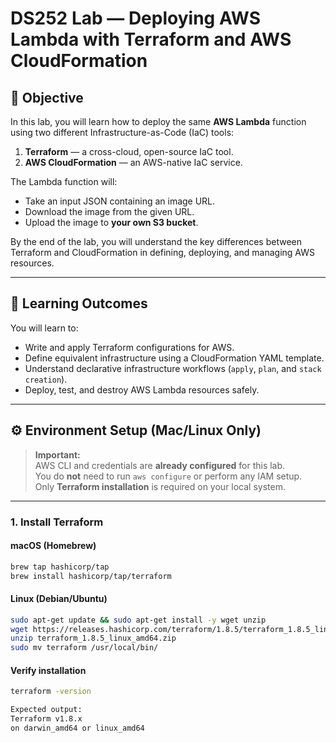 # DS252 Lab — Deploying AWS Lambda with Terraform and AWS CloudFormation

## 🎯 Objective
In this lab, you will learn how to deploy the same **AWS Lambda** function using two different Infrastructure-as-Code (IaC) tools:
1. **Terraform** — a cross-cloud, open-source IaC tool.
2. **AWS CloudFormation** — an AWS-native IaC service.

The Lambda function will:
- Take an input JSON containing an image URL.
- Download the image from the given URL.
- Upload the image to **your own S3 bucket**.

By the end of the lab, you will understand the key differences between Terraform and CloudFormation in defining, deploying, and managing AWS resources.

---

## 🧠 Learning Outcomes
You will learn to:
- Write and apply Terraform configurations for AWS.
- Define equivalent infrastructure using a CloudFormation YAML template.
- Understand declarative infrastructure workflows (`apply`, `plan`, and `stack creation`).
- Deploy, test, and destroy AWS Lambda resources safely.

---

## ⚙️ Environment Setup (Mac/Linux Only)

> **Important:**  
> AWS CLI and credentials are **already configured** for this lab.  
> You do **not** need to run `aws configure` or perform any IAM setup.  
> Only **Terraform installation** is required on your local system.

---

### 1. Install Terraform

#### macOS (Homebrew)
```bash
brew tap hashicorp/tap
brew install hashicorp/tap/terraform
```

#### Linux (Debian/Ubuntu)
```bash
sudo apt-get update && sudo apt-get install -y wget unzip
wget https://releases.hashicorp.com/terraform/1.8.5/terraform_1.8.5_linux_amd64.zip
unzip terraform_1.8.5_linux_amd64.zip
sudo mv terraform /usr/local/bin/
```

#### Verify installation
```bash
terraform -version

Expected output:
Terraform v1.8.x
on darwin_amd64 or linux_amd64
```